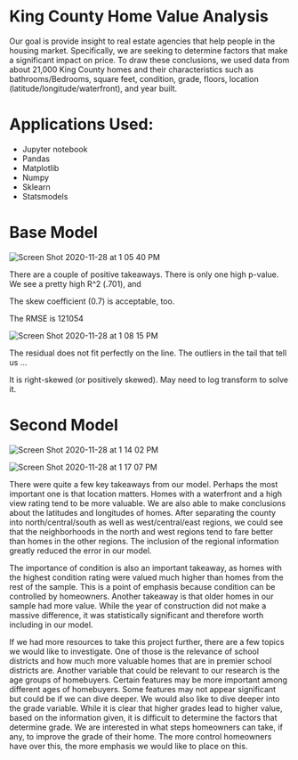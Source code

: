 # King County Home Value Analysis
Our goal is provide insight to real estate agencies that help people in the housing market. Specifically, we are seeking to determine factors that make a significant impact on price. To draw these conclusions, we used data from about 21,000 King County homes and their characteristics such as bathrooms/Bedrooms, square feet, condition, grade, floors, location (latitude/longitude/waterfront), and year built.

# Applications Used:
* Jupyter notebook
* Pandas
* Matplotlib
* Numpy
* Sklearn
* Statsmodels

# Base Model
![Screen Shot 2020-11-28 at 1 05 40 PM](https://user-images.githubusercontent.com/72099238/100524052-7b56f680-317a-11eb-87e8-065c8d4d7f54.png)

There are a couple of positive takeaways. There is only one high p-value. We see a pretty high R^2 (.701), and

The skew coefficient (0.7) is acceptable, too.

The RMSE is 121054

![Screen Shot 2020-11-28 at 1 08 15 PM](https://user-images.githubusercontent.com/72099238/100524096-cb35bd80-317a-11eb-81b0-8e0d59608ec8.png)

The residual does not fit perfectly on the line. The outliers in the tail that tell us ...

It is right-skewed (or positively skewed). May need to log transform to solve it.

# Second Model

![Screen Shot 2020-11-28 at 1 14 02 PM](https://user-images.githubusercontent.com/72099238/100524232-084e7f80-317c-11eb-9190-ff0316a58214.png)

![Screen Shot 2020-11-28 at 1 17 07 PM](https://user-images.githubusercontent.com/72099238/100524233-0a184300-317c-11eb-8777-48fe105ecabe.png)

There were quite a few key takeaways from our model. Perhaps the most important one is that location matters. Homes with a waterfront and a high view rating tend to be more valuable. We are also able to make conclusions about the latitudes and longitudes of homes. After separating the county into north/central/south as well as west/central/east regions, we could see that the neighborhoods in the north and west regions tend to fare better than homes in the other regions. The inclusion of the regional information greatly reduced the error in our model.

The importance of condition is also an important takeaway, as homes with the highest condition rating were valued much higher than homes from the rest of the sample. This is a point of emphasis because condition can be controlled by homeowners. Another takeaway is that older homes in our sample had more value. While the year of construction did not make a massive difference, it was statistically significant and therefore worth including in our model.

If we had more resources to take this project further, there are a few topics we would like to investigate. One of those is the relevance of school districts and how much more valuable homes that are in premier school districts are. Another variable that could be relevant to our research is the age groups of homebuyers.
Certain features may be more important among different ages of homebuyers. Some features may not appear significant but could be if we can dive deeper.
We would also like to dive deeper into the grade variable. While it is clear that higher grades lead to higher value, based on the information given, it is difficult to determine the factors that determine grade. We are interested in what steps homeowners can take, if any, to improve the grade of their home. The more control homeowners have over this, the more emphasis we would like to place on this.
